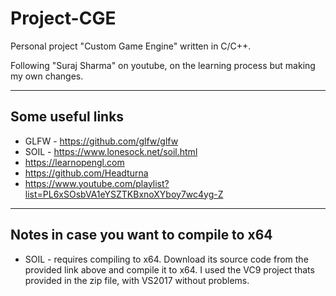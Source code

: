 # Project-CGE
Personal project "Custom Game Engine" written in C/C++.

Following "Suraj Sharma" on youtube, on the learning process but making my own changes.

---
## Some useful links
- GLFW - https://github.com/glfw/glfw
- SOIL - https://www.lonesock.net/soil.html
- https://learnopengl.com
- https://github.com/Headturna
- https://www.youtube.com/playlist?list=PL6xSOsbVA1eYSZTKBxnoXYboy7wc4yg-Z


---
## Notes in case you want to compile to x64
- SOIL - requires compiling to x64. Download its source code from the provided link above and compile it to x64. I used the VC9 project thats provided in the zip file, with VS2017 without problems.